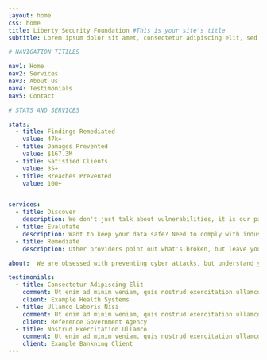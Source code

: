 ```yaml
---
layout: home
css: home 
title: Liberty Security Foundation #This is your site's title
subtitle: Lorem ipsum dolor sit amet, consectetur adipiscing elit, sed do eiusmod tempor incididunt ut labore et dolore magna aliqua. Ut enim ad minim veniam, quis nostrud exercitation ullamco laboris nisi ut aliquip ex ea commodo consequat.

# NAVIGATION TITILES

nav1: Home
nav2: Services
nav3: About Us
nav4: Testimonials
nav5: Contact

# STATS AND SERVICES

stats:
  - title: Findings Remediated
    value: 47k+
  - title: Damages Prevented
    value: $167.3M
  - title: Satisfied Clients
    value: 35+
  - title: Breaches Prevented
    value: 100+


services:
  - title: Discover
    description: We don't just talk about vulnerabilities, it is our passion to find them. Let us find the next big CVE in your product or business-critical service.
  - title: Evalutate
    description: Want to keep your data safe? Need to comply with industry or government regulations? Let us find your vulnerabilities before the bad guys do.
  - title: Remediate
    description: Other providers point out what's broken, but leave you to fix it. With our remediation services we'll stay with you until the problem is resolved.

about:  We are obsessed with preventing cyber attacks, but understand your organization has other objectives. With the knowledge that no organization intends to be insecure. We approach every client with the ethos of compassionate understanding. Our experts educate rather than chastise. Because if you understand, accept, and work to improve your cyber risk before losing access to files, having customer data leaked on the web, or suffering an embarrassing defacement attack the worst may never happen.

testimonials:
  - title: Consectetur Adipiscing Elit
    comment: Ut enim ad minim veniam, quis nostrud exercitation ullamco laboris nisi ut aliquip ex ea commodo consequat.
    client: Example Health Systems
  - title: Ullamco Laboris Nisi
    comment: Ut enim ad minim veniam, quis nostrud exercitation ullamco laboris nisi ut aliquip ex ea commodo consequat.
    client: Reference Government Agency
  - title: Nostrud Exercitation Ullamco
    comment: Ut enim ad minim veniam, quis nostrud exercitation ullamco laboris nisi ut aliquip ex ea commodo consequat.
    client: Example Bankning Client
---
```

